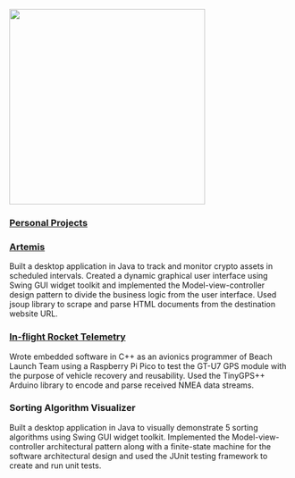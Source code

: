 


<p align='left'>
  <a href="#"><img src="https://github-readme-stats.vercel.app/api?username=Brian-S-Poon&count_private=true&show_icons=true&theme=cobalt" width=350 </a>
</p>


### Personal Projects

### <a href="https://github.com/Brian-S-Poon/Artemis">Artemis</a>

Built a desktop application in Java to track and monitor crypto assets in scheduled intervals. Created a dynamic graphical user interface using Swing GUI widget toolkit and implemented the Model-view-controller design pattern to divide the business logic from the user interface. Used jsoup library to scrape and parse HTML documents from the destination website URL.

### <a href="https://github.com/Brian-S-Poon/Raspberry-Pi-Pico-Projects/tree/main/Raspberry%20Pi%20Pico%20GT-U7%20GPS%20Module">In-flight Rocket Telemetry</a>

Wrote embedded software in C++ as an avionics programmer of Beach Launch Team using a Raspberry Pi Pico to test the GT-U7 GPS module with the purpose of vehicle recovery and reusability. Used the TinyGPS++ Arduino library to encode and parse received NMEA data streams.

<!--
### Video Streaming Service Management System
Video Streaming Service RDBMS is a relational database management system created for a video streaming service provider.
I designed and structured a Entity-relationship model using Lucidchart.
I implemented data normalization to reduce data redundancy and also generated query reports with abstract data analysis.
-->

### Sorting Algorithm Visualizer
Built a desktop application in Java to visually demonstrate 5 sorting algorithms using Swing GUI widget toolkit. 
Implemented the Model-view-controller architectural pattern along with a finite-state machine for the software architectural design and used the JUnit testing framework to create and run unit tests.


<!--
**briansiuhinpoon/briansiuhinpoon** is a ✨ _special_ ✨ repository because its `README.md` (this file) appears on your GitHub profile.

Here are some ideas to get you started:

- 🔭 I’m currently working on 
- 🌱 I’m currently learning HTML, CSS, Javascript
- 👯 I’m looking to collaborate on ...
- 🤔 I’m looking for help with front-end engineering
- 💬 Ask me about managing databases, unit testing, and object-oriented programming
- 📫 How to reach me: brianpoondev@gmail.com
- 😄 Pronouns: He/Him
- ⚡ Fun fact: The Adelie penguin gifts a pebble to propose.
-->
